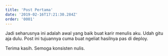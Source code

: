 ```yaml
---
title: 'Post Pertama'
date: '2019-02-16T17:21:30.284Z'
order: '0001'
---
```


Jadi seharusnya ini adalah awal yang baik buat karir menulis aku. Udah gitu aja dulu. Post ini tujuannya cuma buat ngeliat hasilnya pas di deploy.

Terima kasih. Semoga konsisten nulis.